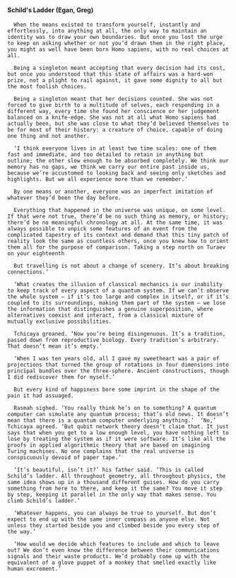 #### Schild's Ladder (Egan, Greg)
      When the means existed to transform yourself, instantly and effortlessly, into anything at all, the only way to maintain an identity was to draw your own boundaries. But once you lost the urge to keep on asking whether or not you’d drawn them in the right place, you might as well have been born Homo sapiens, with no real choices at all.

      Being a singleton meant accepting that every decision had its cost, but once you understood that this state of affairs was a hard-won prize, not a plight to rail against, it gave some dignity to all but the most foolish choices.

      Being a singleton meant that her decisions counted. She was not forced to give birth to a multitude of selves, each responding in a different way, every time she found her conscience or her judgement balanced on a knife-edge. She was not at all what Homo sapiens had actually been, but she was close to what they’d believed themselves to be for most of their history: a creature of choice, capable of doing one thing and not another.

      ‘I think everyone lives in at least two time scales: one of them fast and immediate, and too detailed to retain in anything but outline; the other slow enough to be absorbed completely. We think our memory has no gaps, we think we carry our entire past inside us, because we’re accustomed to looking back and seeing only sketches and highlights. But we all experience more than we remember.’

      By one means or another, everyone was an imperfect imitation of whatever they’d been the day before.

      Everything that happened in the universe was unique, on some level. If that were not true, there’d be no such thing as memory, or history; there’d be no meaningful chronology at all. At the same time, it was always possible to unpick some features of an event from the complicated tapestry of its context and demand that this tiny patch of reality look the same as countless others, once you knew how to orient them all for the purpose of comparison. Taking a step north on Turaev on your eighteenth

      But travelling is not about a change of scenery. It’s about breaking connections.’

      ‘What creates the illusion of classical mechanics is our inability to keep track of every aspect of a quantum system. If we can’t observe the whole system – if it’s too large and complex in itself, or if it’s coupled to its surroundings, making them part of the system – we lose the information that distinguishes a genuine superposition, where alternatives coexist and interact, from a classical mixture of mutually exclusive possibilities.

      Tchicaya groaned. ‘Now you’re being disingenuous. It’s a tradition, passed down from reproductive biology. Every tradition’s arbitrary. That doesn’t mean it’s empty.’

      ‘When I was ten years old, all I gave my sweetheart was a pair of projections that turned the group of rotations in four dimensions into principal bundles over the three-sphere. Ancient constructions, though I did rediscover them for myself.’

      But every kind of happiness bore some imprint in the shape of the pain it had assuaged.

      Rasmah sighed. ‘You really think he’s on to something? A quantum computer can simulate any quantum process; that’s old news. It doesn’t mean that there is a quantum computer underlying anything.’  ‘No,’ Tchicaya agreed. ‘But qubit network theory doesn’t claim that. It just says that when you get to a low enough level, you have nothing left to lose by treating the system as if it were software. It’s like all the proofs in applied algorithmic theory that are based on imagining Turing machines. No one complains that the real universe is conspicuously devoid of paper tape.’

      ‘It’s beautiful, isn’t it?’ his father said. ‘This is called Schild’s ladder. All throughout geometry, all throughout physics, the same idea shows up in a thousand different guises. How do you carry something from here to there, and keep it the same? You move it step by step, keeping it parallel in the only way that makes sense. You climb Schild’s ladder.’

      ‘Whatever happens, you can always be true to yourself. But don’t expect to end up with the same inner compass as anyone else. Not unless they started beside you and climbed beside you every step of the way.’

      ‘How would we decide which features to include and which to leave out? We don’t even know the difference between their communications signals and their waste products. We’d probably come up with the equivalent of a glove puppet of a monkey that smelled exactly like human excrement.’

